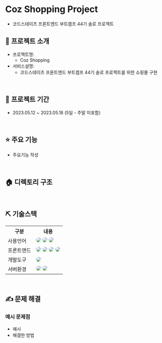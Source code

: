 # Coz Shopping Project
- 코드스테이츠 프론트엔드 부트캠프 44기 솔로 프로젝트


## 👀 프로젝트 소개
* 프로젝트명:
  *  Coz Shopping
* 서비스설명:
  *  코드스테이츠 프론트엔드 부트캠프 44기 솔로 프로젝트를 위한 쇼핑몰 구현
<br>

## 📅 프로젝트 기간
- 2023.05.12 ~ 2023.05.18 (5일 - 주말 미포함)
<br>

## ⭐ 주요 기능

- 주요기능 작성

<br>

## 🏠 디렉토리 구조



<br>

## ⛏ 기술스택
<table>
    <tr>
        <th>구분</th>
        <th>내용</th>
    </tr>
    <tr>
        <td>사용언어</td>
        <td>
            <!-- <img src="https://img.shields.io/badge/Java-007396?style=for-the-badge&logo=java&logoColor=white" style="border-radius:15px"/> -->
            <!-- <img src="https://img.shields.io/badge/Python-3776AB?style=for-the-badge&logo=Python&logoColor=white" style="border-radius:15px"> -->
            <img src="https://img.shields.io/badge/JavaScript-F7DF1E?style=for-the-badge&logo=JavaScript&logoColor=white" style="border-radius:15px"/>
            <img src="https://img.shields.io/badge/HTML5-E34F26?style=for-the-badge&logo=HTML5&logoColor=white" style="border-radius:15px"/>
            <img src="https://img.shields.io/badge/CSS5-1572B6?style=for-the-badge&logo=CSS3&logoColor=white" style="border-radius:15px"/>
        </td>
    </tr>
        <tr>
        <td>프론트앤드</td>
        <td>
            <img src="https://img.shields.io/badge/React-61DAFB?style=for-the-badge&logo=React&logoColor=black" style="border-radius:15px">
            <img src="https://img.shields.io/badge/Css-1572B6?style=for-the-badge&logo=Css&logoColor=white" style="border-radius:15px">
            <img src="https://img.shields.io/badge/Redux-764ABC?style=for-the-badge&logo=Redux&logoColor=purple" style="border-radius:15px">
            <img src="https://img.shields.io/badge/Next.js-000000?style=for-the-badge&logo=Next.js&logoColor=white" style="border-radius:15px">
        </td>
    </tr>
    <tr>
        <td>개발도구</td>
        <td>
            <img src="https://img.shields.io/badge/VSCode-007ACC?style=for-the-badge&logo=VisualStudioCode&logoColor=white" style="border-radius:15px"/>
        </td>
    </tr>
    <tr>
        <td>서버환경</td>
        <td>
            <img src="https://img.shields.io/badge/Apache Tomcat-D22128?style=for-the-badge&logo=Apache Tomcat&logoColor=white" style="border-radius:15px"/>
            <img src="https://img.shields.io/badge/flask-000000?style=for-the-badge&logo=flask&logoColor=white" style="border-radius:15px"/>
        </td>
    </tr>
</table>


<br>

## ✍ 문제 해결

### 예시 문제점
- 예시
- 해결한 방법

